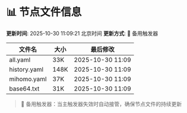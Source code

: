 # 📊 节点文件信息

**更新时间**: 2025-10-30 11:09:21 北京时间
**更新方式**: 🔄 备用触发器

| 文件名 | 大小 | 最后修改 |
|--------|------|----------|
| all.yaml | 33K | 2025-10-30 11:09 |
| history.yaml | 148K | 2025-10-30 11:09 |
| mihomo.yaml | 37K | 2025-10-30 11:09 |
| base64.txt | 31K | 2025-10-30 11:09 |

> 🔄 备用触发器：当主触发器失效时自动接管，确保节点文件的持续更新
